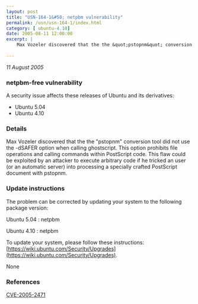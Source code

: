 ```yaml
---
layout: post
title: "USN-164-1&#58; netpbm vulnerability"
permalink: /usn/usn-164-1/index.html
category: [ ubuntu-4.10]
date: 2005-08-11 12:00:00
excerpt: |
    Max Vozeler discovered that the the &quot;pstopnm&quot; conversion tool did not use the -dSAFER option when calling ghostscript. This option prohibits file operations and calling commands within PostScript code. This flaw could be exploited by an attacker to execute arbitrary code if he tricked an user (or an automatic server) into processing a specially crafted PostScript document with pstopnm.
    
--- 
```

 
 

*11 August 2005*

### netpbm-free vulnerability

A security issue affects these releases of Ubuntu and its derivatives:

* Ubuntu 5.04
* Ubuntu 4.10

### Details

Max Vozeler discovered that the the &quot;pstopnm&quot; conversion tool did not use the -dSAFER option when calling ghostscript. This option prohibits file operations and calling commands within PostScript code. This flaw could be exploited by an attacker to execute arbitrary code if he tricked an user (or an automatic server) into processing a specially crafted PostScript document with pstopnm.

### Update instructions

The problem can be corrected by updating your system to the following package version:

Ubuntu 5.04
 : netpbm 

Ubuntu 4.10
 : netpbm 

To update your system, please follow these instructions: [https://wiki.ubuntu.com/Security/Upgrades](https://wiki.ubuntu.com/Security/Upgrades).

None

### References

 
 [CVE-2005-2471](http://people.ubuntu.com/~ubuntu-security/cve/CVE-2005-2471)
 


